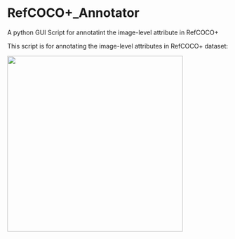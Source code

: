 # RefCOCO+_Annotator
A python GUI Script for annotatint the image-level attribute in RefCOCO+

This script is for annotating the image-level attributes in RefCOCO+ dataset:
<p float="center">
  <img src="/GUI.jpg" width="400" />
</p>
